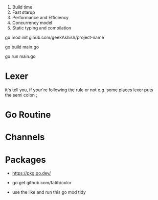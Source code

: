1. Build time
2. Fast starup
3. Performance and Efficiency
4. Concurrency model
5. Static typing and compilation

go mod init gihub.com/geekAshish/project-name

go build main.go

go run main.go

# Lexer

it's tell you, if your're following the rule or not
e.g. some places lexer puts the semi colon ;

# Go Routine

# Channels

# Packages

- https://pkg.go.dev/

- go get github.com/fatih/color

- use the like and run this
  go mod tidy
